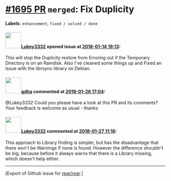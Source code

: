 [\#1695 PR](https://github.com/rear/rear/pull/1695) `merged`: Fix Duplicity
===========================================================================

**Labels**: `enhancement`, `fixed / solved / done`

#### <img src="https://avatars.githubusercontent.com/u/17516425?v=4" width="50">[Lukey3332](https://github.com/Lukey3332) opened issue at [2018-01-14 19:13](https://github.com/rear/rear/pull/1695):

This will stop the Duplicity restore from Erroring out if the Temporary
Directory is on an Ramdisk. Also I've cleaned some things up and Fixed
an Issue with the librsync library on Debian.

#### <img src="https://avatars.githubusercontent.com/u/888633?u=cdaeb31efcc0048d3619651aa18dd4b76e636b21&v=4" width="50">[gdha](https://github.com/gdha) commented at [2018-01-26 17:04](https://github.com/rear/rear/pull/1695#issuecomment-360843568):

@Lukey3332 Could you please have a look at this PR and its comments?
Your feedback is welcome as usual - thanks

#### <img src="https://avatars.githubusercontent.com/u/17516425?v=4" width="50">[Lukey3332](https://github.com/Lukey3332) commented at [2018-01-27 11:16](https://github.com/rear/rear/pull/1695#issuecomment-360977961):

This approach to Library finding is simpler, but has the disadvantage
that there won't be Warnings if none is found. However the difference
shouldn't be big, because before it always warns that there is a Library
missing, which doesn't help either.

------------------------------------------------------------------------

\[Export of Github issue for
[rear/rear](https://github.com/rear/rear).\]
